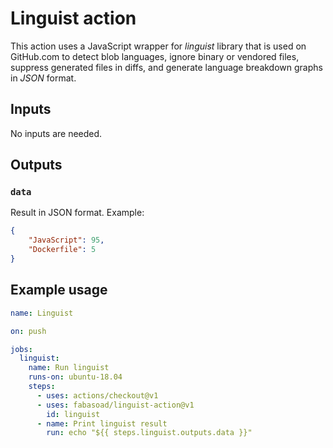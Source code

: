 # Linguist action

This action uses a JavaScript wrapper for _linguist_ library that is used on GitHub.com to detect blob languages, ignore binary or vendored files, suppress generated files in diffs, and generate language breakdown graphs in _JSON_ format.

## Inputs

No inputs are needed.

## Outputs

### `data`

Result in JSON format. Example:
```json
{
    "JavaScript": 95,
    "Dockerfile": 5
}
```

## Example usage

```yaml
name: Linguist

on: push

jobs:
  linguist:
    name: Run linguist
    runs-on: ubuntu-18.04
    steps:
      - uses: actions/checkout@v1
      - uses: fabasoad/linguist-action@v1
        id: linguist
      - name: Print linguist result
        run: echo "${{ steps.linguist.outputs.data }}"
```